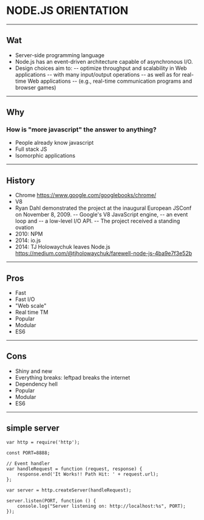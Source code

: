 #                                                            NODE.JS ORIENTATION
---
## Wat
- Server-side programming language
- Node.js has an event-driven architecture capable of asynchronous I/O.
- Design choices aim to:
  -- optimize throughput and scalability in Web applications
  -- with many input/output operations
  -- as well as for real-time Web applications
  -- (e.g., real-time communication programs and browser games)
---
## Why
### How is "more javascript" the answer to anything?
- People already know javascript
- Full stack JS
- Isomorphic applications
---
## History
- Chrome https://www.google.com/googlebooks/chrome/
- V8
- Ryan Dahl demonstrated the project at the inaugural European JSConf on November 8, 2009.
  -- Google's V8 JavaScript engine,
  -- an event loop and
  -- a low-level I/O API.
  -- The project received a standing ovation
- 2010: NPM
- 2014: io.js
- 2014: TJ Holowaychuk leaves Node.js https://medium.com/@tjholowaychuk/farewell-node-js-4ba9e7f3e52b
---
## Pros
- Fast
- Fast I/O
- "Web scale"
- Real time TM
- Popular
- Modular
- ES6
---
## Cons
- Shiny and new
- Everything breaks: leftpad breaks the internet
- Dependency hell
- Popular
- Modular
- ES6
---
## simple server
```
var http = require('http');

const PORT=8888;

// Event handler
var handleRequest = function (request, response) {
    response.end('It Works!! Path Hit: ' + request.url);
};

var server = http.createServer(handleRequest);

server.listen(PORT, function () {
    console.log("Server listening on: http://localhost:%s", PORT);
});
```

